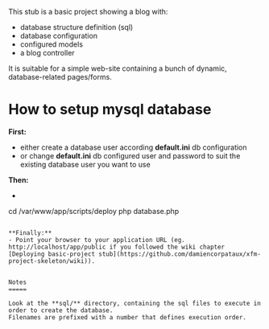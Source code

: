 This stub is a basic project showing a blog with:

- database structure definition (sql)
- database configuration
- configured models
- a blog controller


It is suitable for a simple web-site containing a bunch of dynamic, database-related pages/forms.


How to setup mysql database
===========================

**First:**
- either create a database user according **default.ini** db configuration
- or change **default.ini** db configured user and password to suit
  the existing database user you want to use

**Then:**
* ```bash
cd /var/www/app/scripts/deploy
php database.php
```

**Finally:**
- Point your browser to your application URL (eg. http://localhost/app/public if you followed the wiki chapter [Deploying basic-project stub](https://github.com/damiencorpataux/xfm-project-skeleton/wiki)).


Notes
=====

Look at the **sql/** directory, containing the sql files to execute in order to create the database.
Filenames are prefixed with a number that defines execution order.